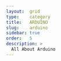 ```yaml
---
layout:  grid
type:    category
title:   ARDUINO
slug:    arduino
sidebar: true
order:   5
description: >
  All About Arduino
---
```

